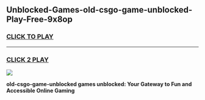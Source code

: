 
## Unblocked-Games-old-csgo-game-unblocked-Play-Free-9x8op
<h3>
<a href="https://premium76.site?title=old-csgo-game-unblocked&ref=18A">CLICK TO PLAY</a></h3>
<hr>

<h3>
<a href="https://premium76.site?title=old-csgo-game-unblocked&ref=18A">CLICK 2 PLAY</a>
  
</h3>

<a href="https://premium76.site?title=old-csgo-game-unblocked&ref=18A"><img src="https://clearcache.store/games.png"></a>


**old-csgo-game-unblocked games unblocked: Your Gateway to Fun and Accessible Online Gaming**
